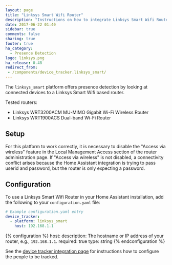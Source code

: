 ```yaml
---
layout: page
title: "Linksys Smart Wifi Router"
description: "Instructions on how to integrate Linksys Smart Wifi Router into Home Assistant."
date: 2017-06-22 01:40
sidebar: true
comments: false
sharing: true
footer: true
ha_category:
  - Presence Detection
logo: linksys.png
ha_release: 0.48
redirect_from:
 - /components/device_tracker.linksys_smart/
---
```


The `linksys_smart` platform offers presence detection by looking at connected devices to a Linksys Smart Wifi based router.

Tested routers:

- Linksys WRT3200ACM MU-MIMO Gigabit Wi-Fi Wireless Router
- Linksys WRT1900ACS Dual-band Wi-Fi Router

## Setup

For this platform to work correctly, it is necessary to disable the "Access via wireless" feature in the Local Management Access section of the router administration page. If "Access via wireless" is not disabled, a connectivity conflict arises because the Home Assistant integration is trying to pass userid and password, but the router is only expecting a password.

## Configuration

To use a Linksys Smart Wifi Router in your Home Assistant installation, add the following to your `configuration.yaml` file:

```yaml
# Example configuration.yaml entry
device_tracker:
  - platform: linksys_smart
    host: 192.168.1.1
```

{% configuration %}
host:
  description: The hostname or IP address of your router, e.g., `192.168.1.1`.
  required: true
  type: string
{% endconfiguration %}

See the [device tracker integration page](/components/device_tracker/) for instructions how to configure the people to be tracked.
